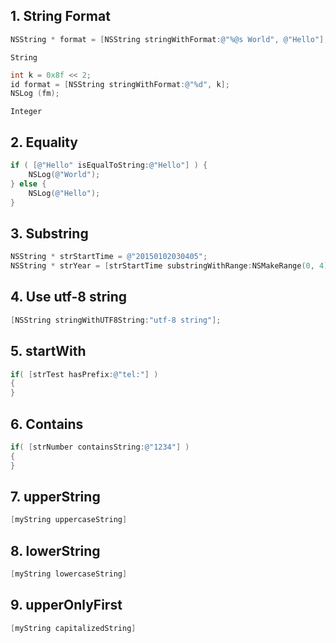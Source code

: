 ## 1. String Format

```objective-c
NSString * format = [NSString stringWithFormat:@"%@s World", @"Hello"];
```

`String`

```objective-c
int k = 0x8f << 2;
id format = [NSString stringWithFormat:@"%d", k];
NSLog (fm);
```

`Integer`

## 2. Equality

```objective-c
if ( [@"Hello" isEqualToString:@"Hello"] ) {
    NSLog(@"World");
} else {
    NSLog(@"Hello");
}
```

## 3. Substring

```objective-c
NSString * strStartTime = @"20150102030405";
NSString * strYear = [strStartTime substringWithRange:NSMakeRange(0, 4)];
```

## 4. Use utf-8 string

```objective-c
[NSString stringWithUTF8String:"utf-8 string"];
```

## 5. startWith

```objective-c
if( [strTest hasPrefix:@"tel:"] )
{
} 
```

## 6. Contains

```objective-c
if( [strNumber containsString:@"1234"] )
{
}
```

## 7. upperString

```objective-c
[myString uppercaseString]
```

## 8. lowerString

```objective-c
[myString lowercaseString]
```

## 9. upperOnlyFirst

```objective-c
[myString capitalizedString]
```
